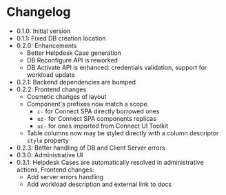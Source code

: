 # Changelog

* 0.1.0: Initial version
* 0.1.1: Fixed DB creation location
* 0.2.0: Enhancements
  * Better Helpdesk Case generation
  * DB Reconfigure API is reworked
  * DB Activate API is enhanced: credentials validation, support for workload update
* 0.2.1: Backend dependencies are bumped
* 0.2.2: Frontend changes
  * Cosmetic changes of layout
  * Component's prefixes now match a scope. 
    * `c-` for Connect SPA directly borrowed ones
    * `ez-` for Connect SPA components replicas
    * `ui-` for ones imported from Connect UI Toolkit
  * Table columns now may be styled directly with a column descriptor `style` property
* 0.2.3: Better handling of DB and Client Server errors
* 0.3.0: Administrative UI
* 0.3.1: Helpdesk Cases are automatically resolved in administrative actions, Frontend changes:
  * Add server errors handling
  * Add workload description and external link to docs
